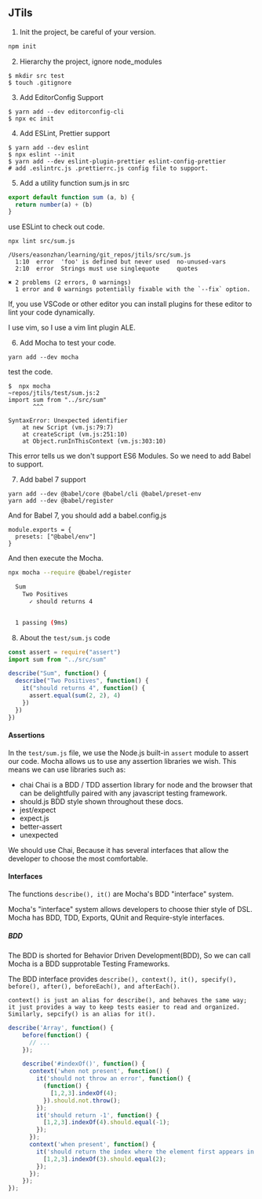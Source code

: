 ## JTils

1. Init the project, be careful of your version.
```bash
npm init
```

2. Hierarchy the project, ignore node_modules

```
$ mkdir src test
$ touch .gitignore
```

3. Add EditorConfig Support
```
$ yarn add --dev editorconfig-cli
$ npx ec init
```

4. Add ESLint, Prettier support
```
$ yarn add --dev eslint
$ npx eslint --init
$ yarn add --dev eslint-plugin-prettier eslint-config-prettier
# add .eslintrc.js .prettierrc.js config file to support.
```

5. Add a utility function sum.js in src
```javascript
export default function sum (a, b) {
  return number(a) + (b)
}
```

use ESLint to check out code.
```
npx lint src/sum.js

/Users/easonzhan/learning/git_repos/jtils/src/sum.js
  1:10  error  'foo' is defined but never used  no-unused-vars
  2:10  error  Strings must use singlequote     quotes

✖ 2 problems (2 errors, 0 warnings)
  1 error and 0 warnings potentially fixable with the `--fix` option.
```
If, you use VSCode or other editor you can install plugins for these editor to lint your code dynamically.

I use vim, so I use a vim lint plugin ALE.

6. Add Mocha to test your code.
```
yarn add --dev mocha
```
test the code.
```
$  npx mocha
~repos/jtils/test/sum.js:2
import sum from "../src/sum"
       ^^^

SyntaxError: Unexpected identifier
    at new Script (vm.js:79:7)
    at createScript (vm.js:251:10)
    at Object.runInThisContext (vm.js:303:10)
```
This error tells us we don't support ES6 Modules. So we need to add Babel to support.

7. Add babel 7 support
```
yarn add --dev @babel/core @babel/cli @babel/preset-env
yarn add --dev @babel/register
```
And for Babel 7, you should add a babel.config.js

```
module.exports = {
  presets: ["@babel/env"]
}
```

And then execute the Mocha.

```bash
npx mocha --require @babel/register

  Sum
    Two Positives
      ✓ should returns 4


  1 passing (9ms)
```

8. About the `test/sum.js` code
```javascript
const assert = require("assert")
import sum from "../src/sum"

describe("Sum", function() {
  describe("Two Positives", function() {
    it("should returns 4", function() {
      assert.equal(sum(2, 2), 4)
    })
  })
})
```
#### Assertions

In the `test/sum.js` file, we use the Node.js built-in `assert` module to assert our code.
Mocha allows us to use any assertion libraries we wish. This means we can use libraries such as:
- chai Chai is a BDD / TDD assertion library for node and the browser that can be delightfully paired with any javascript testing framework.
- should.js   BDD style shown throughout these docs.
- jest/expect
- expect.js
- better-assert
- unexpected

We should use Chai, Because it has several interfaces that allow the developer to choose the most comfortable.

#### Interfaces

The functions `describe(), it()` are Mocha's BDD "interface" system.

Mocha's "interface" system allows developers to choose thier style of DSL. Mocha has BDD, TDD, Exports, QUnit and Require-style interfaces.

##### BDD

The BDD is shorted for Behavior Driven Development(BDD), So we can call Mocha is a BDD supprotable Testing Frameworks.

The BDD interface provides `describe(), context(), it(), specify(), before(), after(), beforeEach(), and afterEach().`

`context() is just an alias for describe(), and behaves the same way; it just provides a way to keep tests easier to read and organized. Similarly, sepcify() is an alias for it().`

```javascript
describe('Array', function() {
    before(function() {
      // ...
    });

    describe('#indexOf()', function() {
      context('when not present', function() {
        it('should not throw an error', function() {
          (function() {
            [1,2,3].indexOf(4);
          }).should.not.throw();
        });
        it('should return -1', function() {
          [1,2,3].indexOf(4).should.equal(-1);
        });
      });
      context('when present', function() {
        it('should return the index where the element first appears in the array', function() {
          [1,2,3].indexOf(3).should.equal(2);
        });
      });
    });
});
```
